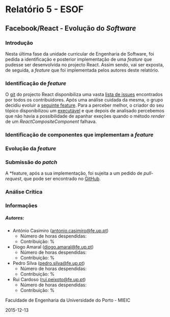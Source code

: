 # Relatório 5 - ESOF
## Facebook/React - Evolução do *Software*

### <a name="introducao"></a>Introdução

Nesta última fase da unidade curricular de Engenharia de Software, foi pedida a identificação e posterior implementação de uma *feature* que pudesse ser desenvolvida no projecto React. Assim sendo, vai ser exposta, de seguida, a *feature* que foi implementada pelos autores deste relatório. 

### <a name="feature"></a>Identificação de *feature*

O [git](https://github.com/facebook/react) do projecto React disponibiliza uma vasta [lista de issues](https://github.com/facebook/react/issues) encontrados por todos os contribuidores. Após uma análise cuidada da mesma, o grupo decidiu evoluir a [seguinte feature](https://github.com/facebook/react/issues/5549). Para a perceber melhor, o criador do seu tópico disponibilizou um [executável](http://jsbin.com/mifedepada/edit?js,console,output) e que depois de analisado percebemos que não havia a possibilidade de apanhar exeções quando o método *render* de um *ReactCompositeComponent* falhava.


### <a name="componentes"></a>Identificação de componentes que implementam a *feature*



### <a name="evolução"></a>Evolução da *feature*


### <a name="submissao"></a>Submissão do *patch*

A *feature, após a sua implementação, foi sujeita a um pedido de *pull-request*, que pode ser encontrado no [GitHub](https://github.com/facebook/react/pull/5615).

### <a name="analise"></a>Análise Crítica




### <a name="info"></a>Informações




##### Autores:

* António Casimiro (antonio.casimiro@fe.up.pt)
	* Número de horas despendidas: 
	* Contribuição: %
* Diogo Amaral (diogo.amaral@fe.up.pt)
	* Número de horas despendidas: 
	* Contribuição: %
* Pedro Silva (pedro.silva@fe.up.pt)
	* Número de horas despendidas: 
	* Contribuição: %
* Rui Cardoso (rui.peixoto@fe.up.pt)
	* Número de horas despendidas: 
	* Contribuição: %

Faculdade de Engenharia da Universidade do Porto - MIEIC

2015-12-13
